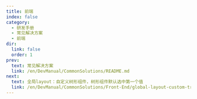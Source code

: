 ```yaml
---
title: 前端
index: false
category:
  - 研发手册
  - 常见解决方案
  - 前端
dir:
  link: false
  order: 1
prev:
  text: 常见解决方案
  link: /en/DevManual/CommonSolutions/README.md
next:
  text: 全局layout：自定义树形组件，树形组件默认选中第一个值
  link: /en/DevManual/CommonSolutions/Front-End/global-layout-custom-tree-component-default-selection.md
---
```

